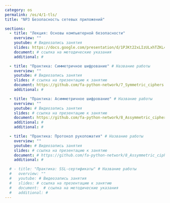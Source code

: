 ```yaml
---
category: os
permalink: /os/4/1-tls/
title: "NP3 Безопасность сетевых приложений"

sections:
  - title: "Лекция: Основы компьютерной безопасности"
    overview: ""
    youtube: # Видеозапись занятия
    slides: https://docs.google.com/presentation/d/1PJKt22xLIzULxhTZKL4Wek717z1uXp74oLgupfOabw8/edit?usp=sharing
    document: # ссылка на методические указания
    additional: # 

  - title: "Практика: Симметричное шифрование" # Название работы
    overview: ""
    youtube: # Видеозапись занятия
    slides: # ссылка на презентацию к занятию
    document: https://github.com/fa-python-network/7_Symmetric_ciphers
    additional: # 

  - title: "Практика: Асимметричное шифрование" # Название работы
    overview: ""
    youtube: # Видеозапись занятия
    slides: # ссылка на презентацию к занятию
    document: https://github.com/fa-python-network/8_Assymmetric_ciphers
    additional: # 
    additional: # 

  - title: "Практика: Протокол рукопожатия" # Название работы
    overview: ""
    youtube: # Видеозапись занятия
    slides: # ссылка на презентацию к занятию
    document: # https://github.com/fa-python-network/8_Assymmetric_ciphers
    additional: # 

  # - title: "Практика: SSL-сертификаты" # Название работы
  #   overview: ""
  #   youtube: # Видеозапись занятия
  #   slides: # ссылка на презентацию к занятию
  #   document:  # ссылка на методические указания
  #   additional: # 
---
```


